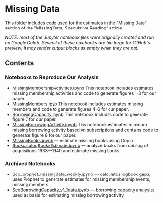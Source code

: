 # Missing Data

This folder includes code used for the estimates in the "Missing Data" section of the "Missing Data, Speculative Reading" article.

*NOTE: most of the Jupyter notebook files were originally created and run on Google Colab. Several of these notebooks are too large for GitHub's preview; it may render output blocks as empty when they are not.*

## Contents

### Notebooks to Reproduce Our Analysis

- [MissingMembershipActivities.ipynb](MissingMembershipActivities.ipynb) This notebook includes estimates missing membership activities and code to generate figures 1-3 for our paper.
- [MissingMembers.ipyb](MissingMembers.ipynb) This notebook includes estimates missing members and code to generate figures 4-6 for our paper.
- [BorrowingCapacity.ipynb](BorrowingCapacity.ipynb) This notebook includes code to generate figure 7 for our paper.
- [MissingBorrowingActivity.ipynb](MissingBorrowingActivity.ipynb) This notebook estimates minimum missing borrowing activity based on subscriptions and contains code to generate figure 8 for our paper.
- [MissingBooks.ipynb](MissingBooks.ipynb) — estimate missing books using Copia
- [BookcatalogBooksEstimate.ipynb](BookcatalogBooksEstimate.ipynb) — analyze books from catalog of acquisitions 1933—1940 and estimate missing books

### Archived Notebooks

- [Sco_prophet_missingdata_weekly.ipynb](Sco_prophet_missingdata_weekly.ipynb) — calculates logbook gaps; uses Prophet to generate estimates for missing membership events, missing members
- [ScoBorrowingCapacity_v1_1data.ipynb](ScoBorrowingCapacity_v1_1data.ipynb) — borrowing capacity analysis; used as basis for estimating missing borrowing activity

